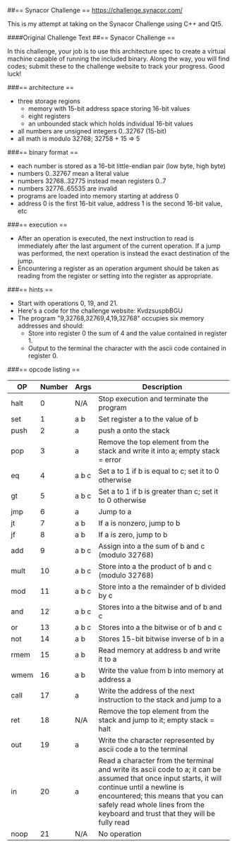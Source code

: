 ##== Synacor Challenge ==
https://challenge.synacor.com/

This is my attempt at taking on the Synacor Challenge using C++ and Qt5.

####Original Challenge Text
##== Synacor Challenge ==

In this challenge, your job is to use this architecture spec to create a
virtual machine capable of running the included binary.  Along the way,
you will find codes; submit these to the challenge website to track
your progress.  Good luck!


###== architecture ==
- three storage regions
  - memory with 15-bit address space storing 16-bit values
  - eight registers
  - an unbounded stack which holds individual 16-bit values
- all numbers are unsigned integers 0..32767 (15-bit)
- all math is modulo 32768; 32758 + 15 => 5

###== binary format ==
- each number is stored as a 16-bit little-endian pair (low byte, high byte)
- numbers 0..32767 mean a literal value
- numbers 32768..32775 instead mean registers 0..7
- numbers 32776..65535 are invalid
- programs are loaded into memory starting at address 0
- address 0 is the first 16-bit value, address 1 is the second 16-bit value, etc

###== execution ==
- After an operation is executed, the next instruction to read is immediately after the last argument of the current operation.  If a jump was performed, the next operation is instead the exact destination of the jump.
- Encountering a register as an operation argument should be taken as reading from the register or setting into the register as appropriate.

###== hints ==
- Start with operations 0, 19, and 21.
- Here's a code for the challenge website: KvdzsuspbBGU
- The program "9,32768,32769,4,19,32768" occupies six memory addresses and should:
  - Store into register 0 the sum of 4 and the value contained in register 1.
  - Output to the terminal the character with the ascii code contained in register 0.

###== opcode listing ==

| OP | Number | Args | Description |  
|----|--------|-----|-------------|
| halt | 0 | N/A | Stop execution and terminate the program |
| set | 1  | a b | Set register a to the value of b |
| push | 2 | a | push a onto the stack |
| pop | 3 | a | Remove the top element from the stack and write it into a; empty stack = error |
| eq | 4 | a b c | Set a to 1 if b is equal to c; set it to 0 otherwise |
| gt | 5 | a b c | Set a to 1 if b is greater than c; set it to 0 otherwise |
| jmp | 6 | a | Jump to a |
| jt | 7 | a b | If a is nonzero, jump to b |
| jf | 8 | a b | If a is zero, jump to b |
| add | 9 | a b c | Assign into a the sum of b and c (modulo 32768) |
| mult | 10 | a b c | Store into a the product of b and c (modulo 32768) |
| mod | 11 | a b c | Store into a the remainder of b divided by c |
| and | 12 | a b c | Stores into a the bitwise and of b and c |
| or | 13 | a b c | Stores into a the bitwise or of b and c |
| not | 14 | a b | Stores 15-bit bitwise inverse of b in a |
| rmem | 15 | a b | Read memory at address b and write it to a |
| wmem | 16 | a b | Write the value from b into memory at address a |
| call | 17 | a | Write the address of the next instruction to the stack and jump to a |
| ret | 18 | N/A  | Remove the top element from the stack and jump to it; empty stack = halt |
| out | 19 | a | Write the character represented by ascii code a to the terminal |
| in | 20 | a | Read a character from the terminal and write its ascii code to a; it can be assumed that once input starts, it will continue until a newline is encountered; this means that you can safely read whole lines from the keyboard and trust that they will be fully read |
| noop | 21 | N/A | No operation | 
  
